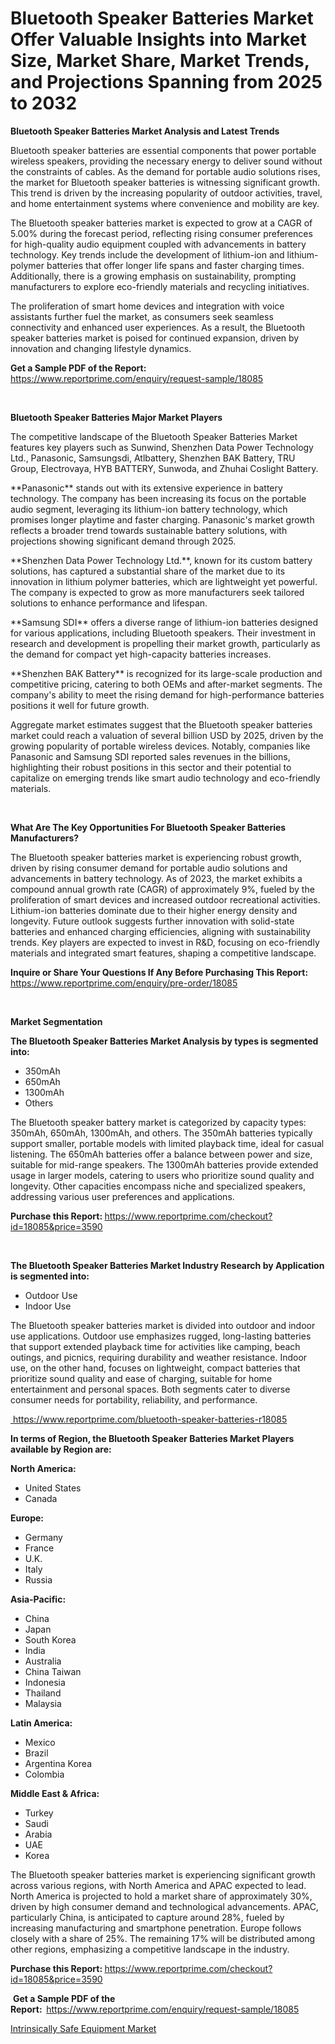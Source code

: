 <p><h1>Bluetooth Speaker Batteries Market Offer Valuable Insights into Market Size, Market Share, Market Trends, and Projections Spanning from 2025 to 2032</h1></p><p><strong>Bluetooth Speaker Batteries Market Analysis and Latest Trends</strong></p>
<p><p>Bluetooth speaker batteries are essential components that power portable wireless speakers, providing the necessary energy to deliver sound without the constraints of cables. As the demand for portable audio solutions rises, the market for Bluetooth speaker batteries is witnessing significant growth. This trend is driven by the increasing popularity of outdoor activities, travel, and home entertainment systems where convenience and mobility are key.</p><p>The Bluetooth speaker batteries market is expected to grow at a CAGR of 5.00% during the forecast period, reflecting rising consumer preferences for high-quality audio equipment coupled with advancements in battery technology. Key trends include the development of lithium-ion and lithium-polymer batteries that offer longer life spans and faster charging times. Additionally, there is a growing emphasis on sustainability, prompting manufacturers to explore eco-friendly materials and recycling initiatives.</p><p>The proliferation of smart home devices and integration with voice assistants further fuel the market, as consumers seek seamless connectivity and enhanced user experiences. As a result, the Bluetooth speaker batteries market is poised for continued expansion, driven by innovation and changing lifestyle dynamics.</p></p>
<p><strong>Get a Sample PDF of the Report:&nbsp;</strong> <a href="https://www.reportprime.com/enquiry/request-sample/18085?utm_campaign=3572&utm_medium=2&utm_source=Github&utm_content=ia&utm_term=18032025&utm_id=bluetooth-speaker-batteries">https://www.reportprime.com/enquiry/request-sample/18085</a></p>
<p>&nbsp;</p>
<p><strong>Bluetooth Speaker Batteries Major Market Players</strong></p>
<p><p>The competitive landscape of the Bluetooth Speaker Batteries Market features key players such as Sunwind, Shenzhen Data Power Technology Ltd., Panasonic, Samsungsdi, Atlbattery, Shenzhen BAK Battery, TRU Group, Electrovaya, HYB BATTERY, Sunwoda, and Zhuhai Coslight Battery. </p><p>**Panasonic** stands out with its extensive experience in battery technology. The company has been increasing its focus on the portable audio segment, leveraging its lithium-ion battery technology, which promises longer playtime and faster charging. Panasonic's market growth reflects a broader trend towards sustainable battery solutions, with projections showing significant demand through 2025.</p><p>**Shenzhen Data Power Technology Ltd.**, known for its custom battery solutions, has captured a substantial share of the market due to its innovation in lithium polymer batteries, which are lightweight yet powerful. The company is expected to grow as more manufacturers seek tailored solutions to enhance performance and lifespan.</p><p>**Samsung SDI** offers a diverse range of lithium-ion batteries designed for various applications, including Bluetooth speakers. Their investment in research and development is propelling their market growth, particularly as the demand for compact yet high-capacity batteries increases.</p><p>**Shenzhen BAK Battery** is recognized for its large-scale production and competitive pricing, catering to both OEMs and after-market segments. The company's ability to meet the rising demand for high-performance batteries positions it well for future growth.</p><p>Aggregate market estimates suggest that the Bluetooth speaker batteries market could reach a valuation of several billion USD by 2025, driven by the growing popularity of portable wireless devices. Notably, companies like Panasonic and Samsung SDI reported sales revenues in the billions, highlighting their robust positions in this sector and their potential to capitalize on emerging trends like smart audio technology and eco-friendly materials.</p></p>
<p>&nbsp;</p>
<p><strong>What Are The Key Opportunities For Bluetooth Speaker Batteries Manufacturers?</strong></p>
<p><p>The Bluetooth speaker batteries market is experiencing robust growth, driven by rising consumer demand for portable audio solutions and advancements in battery technology. As of 2023, the market exhibits a compound annual growth rate (CAGR) of approximately 9%, fueled by the proliferation of smart devices and increased outdoor recreational activities. Lithium-ion batteries dominate due to their higher energy density and longevity. Future outlook suggests further innovation with solid-state batteries and enhanced charging efficiencies, aligning with sustainability trends. Key players are expected to invest in R&D, focusing on eco-friendly materials and integrated smart features, shaping a competitive landscape.</p></p>
<p><strong>Inquire or Share Your Questions If Any Before Purchasing This Report:</strong> <a href="https://www.reportprime.com/enquiry/pre-order/18085?utm_campaign=3572&utm_medium=2&utm_source=Github&utm_content=ia&utm_term=18032025&utm_id=bluetooth-speaker-batteries">https://www.reportprime.com/enquiry/pre-order/18085</a></p>
<p>&nbsp;</p>
<p><strong>Market Segmentation</strong></p>
<p><strong>The Bluetooth Speaker Batteries Market Analysis by types is segmented into:</strong></p>
<p><ul><li>350mAh</li><li>650mAh</li><li>1300mAh</li><li>Others</li></ul></p>
<p><p>The Bluetooth speaker battery market is categorized by capacity types: 350mAh, 650mAh, 1300mAh, and others. The 350mAh batteries typically support smaller, portable models with limited playback time, ideal for casual listening. The 650mAh batteries offer a balance between power and size, suitable for mid-range speakers. The 1300mAh batteries provide extended usage in larger models, catering to users who prioritize sound quality and longevity. Other capacities encompass niche and specialized speakers, addressing various user preferences and applications.</p></p>
<p><strong>Purchase this Report:&nbsp;</strong><a href="https://www.reportprime.com/checkout?id=18085&price=3590&utm_campaign=3572&utm_medium=2&utm_source=Github&utm_content=ia&utm_term=18032025&utm_id=bluetooth-speaker-batteries">https://www.reportprime.com/checkout?id=18085&price=3590</a></p>
<p>&nbsp;</p>
<p><strong>The Bluetooth Speaker Batteries Market Industry Research by Application is segmented into:</strong></p>
<p><ul><li>Outdoor Use</li><li>Indoor Use</li></ul></p>
<p><p>The Bluetooth speaker batteries market is divided into outdoor and indoor use applications. Outdoor use emphasizes rugged, long-lasting batteries that support extended playback time for activities like camping, beach outings, and picnics, requiring durability and weather resistance. Indoor use, on the other hand, focuses on lightweight, compact batteries that prioritize sound quality and ease of charging, suitable for home entertainment and personal spaces. Both segments cater to diverse consumer needs for portability, reliability, and performance.</p></p>
<p><a href="https://www.reportprime.com/bluetooth-speaker-batteries-r18085?utm_campaign=3572&utm_medium=2&utm_source=Github&utm_content=ia&utm_term=18032025&utm_id=bluetooth-speaker-batteries">&nbsp;https://www.reportprime.com/bluetooth-speaker-batteries-r18085</a></p>
<p><strong>In terms of Region, the Bluetooth Speaker Batteries Market Players available by Region are:</strong></p>
<p>
    <p> <strong> North America: </strong>
        <ul>
            <li>United States</li>
            <li>Canada</li>
        </ul>
        </p> 
    <p> <strong> Europe: </strong>
        <ul>
            <li>Germany</li>
            <li>France</li>
            <li>U.K.</li>
            <li>Italy</li>
            <li>Russia</li>
        </ul>
        </p> 
    <p> <strong> Asia-Pacific: </strong>
        <ul>
            <li>China</li>
            <li>Japan</li>
            <li>South Korea</li>
            <li>India</li>
            <li>Australia</li>
            <li>China Taiwan</li>
            <li>Indonesia</li>
            <li>Thailand</li>
            <li>Malaysia</li>
        </ul>
        </p> 
    <p> <strong> Latin America: </strong>
        <ul>
            <li>Mexico</li>
            <li>Brazil</li>
            <li>Argentina Korea</li>
            <li>Colombia</li>
        </ul>
        </p> 
    <p> <strong> Middle East & Africa: </strong>
        <ul>
            <li>Turkey</li>
            <li>Saudi</li>
            <li>Arabia</li>
            <li>UAE</li>
            <li>Korea</li>
        </ul>
    </p>
    </p>
<p><p>The Bluetooth speaker batteries market is experiencing significant growth across various regions, with North America and APAC expected to lead. North America is projected to hold a market share of approximately 30%, driven by high consumer demand and technological advancements. APAC, particularly China, is anticipated to capture around 28%, fueled by increasing manufacturing and smartphone penetration. Europe follows closely with a share of 25%. The remaining 17% will be distributed among other regions, emphasizing a competitive landscape in the industry.</p></p>
<p><strong>Purchase this Report: </strong><a href="https://www.reportprime.com/checkout?id=18085&price=3590&utm_campaign=3572&utm_medium=2&utm_source=Github&utm_content=ia&utm_term=18032025&utm_id=bluetooth-speaker-batteries">https://www.reportprime.com/checkout?id=18085&price=3590</a></p>
<p>&nbsp;<strong>Get a Sample PDF of the Report:&nbsp;&nbsp;</strong><a href="https://www.reportprime.com/enquiry/request-sample/18085?utm_campaign=3572&utm_medium=2&utm_source=Github&utm_content=ia&utm_term=18032025&utm_id=bluetooth-speaker-batteries">https://www.reportprime.com/enquiry/request-sample/18085</a></p>
<p><strong></strong></p>
<p><p><a href="https://github.com/guyotkiferhi/Market-Research-Report-List-1/blob/main/intrinsically-safe-equipment-market.md?utm_campaign=3572&utm_medium=2&utm_source=Github&utm_content=ia&utm_term=18032025&utm_id=bluetooth-speaker-batteries">Intrinsically Safe Equipment Market</a></p></p>
